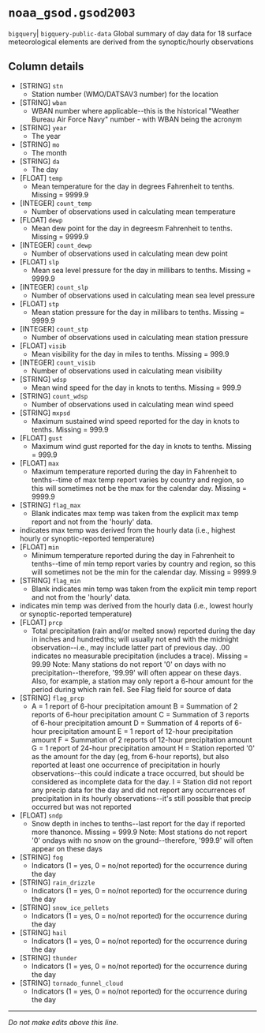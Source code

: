 # `noaa_gsod.gsod2003`
`bigquery`| `bigquery-public-data`
Global summary of day data for 18 surface meteorological elements are derived from the synoptic/hourly observations

## Column details
* [STRING]    `stn`
  - Station number (WMO/DATSAV3 number) for the location
* [STRING]    `wban`
  - WBAN number where applicable--this is the historical "Weather Bureau Air Force Navy" number - with WBAN being the acronym
* [STRING]    `year`
  - The year
* [STRING]    `mo`
  - The month
* [STRING]    `da`
  - The day
* [FLOAT]     `temp`
  - Mean temperature for the day in degrees Fahrenheit to tenths. Missing = 9999.9
* [INTEGER]   `count_temp`
  - Number of observations used in calculating mean temperature
* [FLOAT]     `dewp`
  - Mean dew point for the day in degreesm Fahrenheit to tenths.  Missing = 9999.9
* [INTEGER]   `count_dewp`
  - Number of observations used in calculating mean dew point
* [FLOAT]     `slp`
  - Mean sea level pressure for the day in millibars to tenths. Missing = 9999.9
* [INTEGER]   `count_slp`
  - Number of observations used in calculating mean sea level pressure
* [FLOAT]     `stp`
  - Mean station pressure for the day in millibars to tenths. Missing = 9999.9
* [INTEGER]   `count_stp`
  - Number of observations used in calculating mean station pressure
* [FLOAT]     `visib`
  - Mean visibility for the day in miles to tenths.  Missing = 999.9
* [INTEGER]   `count_visib`
  - Number of observations used in calculating mean visibility
* [STRING]    `wdsp`
  - Mean wind speed for the day in knots to tenths. Missing = 999.9
* [STRING]    `count_wdsp`
  - Number of observations used in calculating mean wind speed
* [STRING]    `mxpsd`
  - Maximum sustained wind speed reported for the day in knots to tenths. Missing = 999.9
* [FLOAT]     `gust`
  - Maximum wind gust reported for the day in knots to tenths. Missing = 999.9
* [FLOAT]     `max`
  - Maximum temperature reported during the day in Fahrenheit to tenths--time of max temp report varies by country and region, so this will sometimes not be the max for the calendar day. Missing = 9999.9
* [STRING]    `flag_max`
  - Blank indicates max temp was taken from the explicit max temp report and not from the 'hourly' data.
* indicates max temp was  derived from the hourly data (i.e., highest hourly or synoptic-reported temperature)
* [FLOAT]     `min`
  - Minimum temperature reported during the day in Fahrenheit to tenths--time of min temp report varies by country and region, so this will sometimes not be the min for the calendar day. Missing = 9999.9
* [STRING]    `flag_min`
  - Blank indicates min temp was taken from the explicit min temp report and not from the 'hourly' data.
* indicates min temp was derived from the hourly data (i.e., lowest hourly or synoptic-reported temperature)
* [FLOAT]     `prcp`
  - Total precipitation (rain and/or melted snow) reported during the day in inches and hundredths; will usually not end with the midnight observation--i.e., may include latter part of previous day. 
.00 indicates no measurable precipitation (includes a trace).
Missing = 99.99
Note: Many stations do not report '0' on days with no precipitation--therefore, '99.99' will often appear on these days. Also, for example, a station may only report a 6-hour amount for the period during which rain fell. See Flag field for source of data
* [STRING]    `flag_prcp`
  - A = 1 report of 6-hour precipitation amount
B = Summation of 2 reports of 6-hour precipitation amount
C = Summation of 3 reports of 6-hour precipitation amount
D = Summation of 4 reports of 6-hour precipitation amount
E = 1 report of 12-hour precipitation amount
F = Summation of 2 reports of 12-hour precipitation amount
G = 1 report of 24-hour precipitation amount
H = Station reported '0' as the amount for the day (eg, from 6-hour reports), but also reported at least one occurrence of precipitation in hourly observations--this could indicate a trace occurred, but should be considered as incomplete data for the day.
I = Station did not report any precip data for the day and did not report any occurrences of precipitation in its hourly observations--it's still possible that precip occurred but was not reported
* [FLOAT]     `sndp`
  - Snow depth in inches to tenths--last report for the day if reported more thanonce. Missing = 999.9
Note: Most stations do not report '0' ondays with no snow on the ground--therefore, '999.9' will often appear on these days
* [STRING]    `fog`
  - Indicators (1 = yes, 0 = no/not reported) for the occurrence during the day
* [STRING]    `rain_drizzle`
  - Indicators (1 = yes, 0 = no/not reported) for the occurrence during the day
* [STRING]    `snow_ice_pellets`
  - Indicators (1 = yes, 0 = no/not reported) for the occurrence during the day
* [STRING]    `hail`
  - Indicators (1 = yes, 0 = no/not reported) for the occurrence during the day
* [STRING]    `thunder`
  - Indicators (1 = yes, 0 = no/not reported) for the occurrence during the day
* [STRING]    `tornado_funnel_cloud`
  - Indicators (1 = yes, 0 = no/not reported) for the occurrence during the day

-------------------------------------------------------------------------------
*Do not make edits above this line.*
